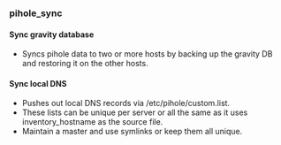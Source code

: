 ### pihole_sync

#### Sync gravity database
- Syncs pihole data to two or more hosts by backing up the gravity DB and restoring it on the other hosts.

#### Sync local DNS
- Pushes out local DNS records via /etc/pihole/custom.list.
- These lists can be unique per server or all the same as it uses inventory_hostname as the source file.
- Maintain a master and use symlinks or keep them all unique.
